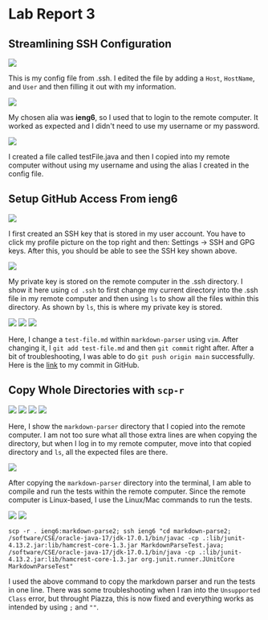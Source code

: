 # Lab Report 3 

## Streamlining SSH Configuration

![](config_mod.JPG)

This is my config file from .ssh. I edited the file by adding a `Host`, `HostName`, and `User` and then filling it out with my information. 

![](login_ssh.JPG)

My chosen alia was __ieng6__, so I used that to login to the remote computer. It worked as expected and I didn't need to use my username or my password. 

![](scping_with_alias.JPG)

I created a file called testFile.java and then I copied into my remote computer without using my username and using the alias I created in the config file. 

## Setup GitHub Access From ieng6

![](ssh_key.JPG)

I first created an SSH key that is stored in my user account. You have to click my profile picture on the top right and then: Settings -> SSH and GPG keys. After this, you should be able to see the SSH key shown above. 

![](priv_key_location.JPG)

My private key is stored on the remote computer in the .ssh directory. I show it here using `cd .ssh` to first change my current directory into the .ssh file in my remote computer and then using `ls` to show all the files within this directory. As shown by `ls`, this is where my private key is stored. 

![](git1.JPG)
![](git2.JPG)
![](git3.JPG)

Here, I change a `test-file.md` within `markdown-parser` using `vim`. After changing it, I `git add test-file.md` and then `git commit` right after. After a bit of troubleshooting, I was able to do `git push origin main` successfully. Here is the [link](https://github.com/yozygao/markdown-parser/commit/ca0f9bc0eed56a3b9ef1f8db180dbf476ab63412) to my commit in GitHub.

## Copy Whole Directories with `scp-r`

![](scp_r1.JPG)
![](scp_r2.JPG)
![](scp_r3.JPG)
![](scp_r4.JPG)

Here, I show the `markdown-parser` directory that I copied into the remote computer. I am not too sure what all those extra lines are when copying the directory, but when I log in to my remote computer, move into that copied directory and `ls`, all the expected files are there. 

![](test_in_ieng6.JPG)

After copying the `markdown-parser` directory into the terminal, I am able to compile and run the tests within the remote computer. Since the remote computer is Linux-based, I use the Linux/Mac commands to run the tests. 

![](one_line1.1.JPG)
![](one_line1.2.JPG)

`scp -r . ieng6:markdown-parse2; ssh ieng6 "cd markdown-parse2; /software/CSE/oracle-java-17/jdk-17.0.1/bin/javac -cp .:lib/junit-4.13.2.jar:lib/hamcrest-core-1.3.jar MarkdownParseTest.java; /software/CSE/oracle-java-17/jdk-17.0.1/bin/java -cp .:lib/junit-4.13.2.jar:lib/hamcrest-core-1.3.jar org.junit.runner.JUnitCore MarkdownParseTest"`

I used the above command to copy the markdown parser and run the tests in one line. There was some troubleshooting when I ran into the `Unsupported Class` error, but throught Piazza, this is now fixed and everything works as intended by using `;` and `""`.